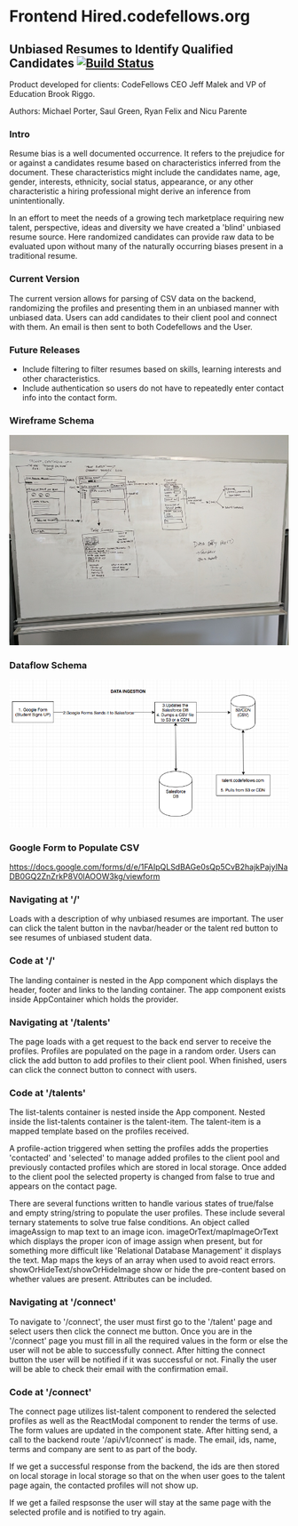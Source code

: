 # **Frontend Hired.codefellows.org**

## Unbiased Resumes to Identify Qualified Candidates [![Build Status](https://travis-ci.org/codefellows-talent/Frontend.svg?branch=master)](https://travis-ci.org/codefellows-talent/Frontend)

Product developed for clients: CodeFellows CEO Jeff Malek and VP of Education Brook Riggo.

Authors: Michael Porter, Saul Green, Ryan Felix and Nicu Parente

### Intro

Resume bias is a well documented occurrence. It refers to the prejudice for or against a candidates resume based on characteristics inferred from the document. These characteristics might include the candidates name, age, gender, interests, ethnicity, social status, appearance, or any other characteristic a hiring professional might derive an inference from unintentionally.

In an effort to meet the needs of a growing tech marketplace requiring new talent, perspective, ideas and diversity we have created a 'blind' unbiased resume source. Here randomized candidates can provide raw data to be evaluated upon without many of the naturally occurring biases present in a traditional resume.

### Current Version

The current version allows for parsing of CSV data on the backend, randomizing the profiles and presenting them in an unbiased manner with unbiased data. Users can add candidates to their client pool and connect with them. An email is then sent to both Codefellows and the User.

### Future Releases

  * Include filtering to filter resumes based on skills, learning interests and other characteristics.
  * Include authentication so users do not have to repeatedly enter contact info into the contact form.

### Wireframe Schema

![hired.codefellows-wireframe](readme-assets/hired-codefellows-wireframe.jpg)

### Dataflow Schema

![hired.codefellows-dataflow](readme-assets/hired-codefellows-dataflow.png)

### Google Form to Populate CSV

https://docs.google.com/forms/d/e/1FAIpQLSdBAGe0sQp5CvB2hajkPajyINaDB0GQ2ZnZrkP8V0lAOOW3kg/viewform

### Navigating at '/'

Loads with a description of why unbiased resumes are important.  The user can click the talent button in the navbar/header or the talent red button to see resumes of unbiased student data.

### Code at '/'

The landing container is nested in the App component which displays the header, footer and links to the landing container. The app component exists inside AppContainer which holds the provider.

### Navigating at '/talents'

The page loads with a get request to the back end server to receive the profiles. Profiles are populated on the page in a random order. Users can click the add button to add profiles to their client pool. When finished, users can click the connect button to connect with users.

### Code at '/talents'

The list-talents container is nested inside the App component. Nested inside the list-talents container is the talent-item. The talent-item is a mapped template based on the profiles received.

A profile-action triggered when setting the profiles adds the properties 'contacted' and 'selected' to manage added profiles to the client pool and previously contacted profiles which are stored in local storage. Once added to the client pool the selected property is changed from false to true and appears on the contact page.

There are several functions written to handle various states of true/false and empty string/string to populate the user profiles. These include several ternary statements to solve true false conditions. An object called imageAssign to map text to an image icon. imageOrText/mapImageOrText which displays the proper icon of image assign when present, but for something more difficult like 'Relational Database Management' it displays the text. Map maps the keys of an array when used to avoid react errors. showOrHideText/showOrHideImage show or hide the pre-content based on whether values are present. Attributes can be included.

### Navigating at '/connect'
To navigate to '/connect', the user must first go to the '/talent' page and select users then click the connect me button. Once you are in the '/connect' page you must fill in all the required values in the form or else the user will not be able to successfully connect. After hitting the connect button the user will be notified if it was successful or not. Finally the user will be able to check their email with the confirmation email.


### Code at '/connect'
The connect page utilizes list-talent component to rendered the selected profiles as well as the ReactModal component to render the terms of use. The form values are updated in the component state. After hitting send, a call to the backend route '/api/v1/connect' is made. The email, ids, name, terms and company are sent to as part of the body.

If we get a successful response from the backend, the ids are then stored on local storage in local storage so that on the when user goes to the talent page again, the contacted profiles will not show up.

If we get a failed respsonse the user will stay at the same page with the selected profile and is notified to try again.
